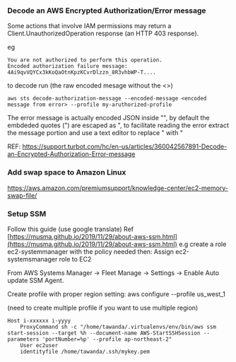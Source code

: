 ### Decode an AWS Encrypted Authorization/Error message

Some actions that involve IAM permissions may return a Client.UnauthorizedOperation response (an HTTP 403 response).

eg

```
You are not authorized to perform this operation. 
Encoded authorization failure message: 
4Ai9qvVQYCx3kKoQaOtnKpzKCvrDlzzn_8R3vhbWP-T....
```

to decode run (the raw encoded mesage without the <>)

`aws sts decode-authorization-message --encoded-message <encoded message from error> --profile my-aruthorized-profile`

The error message is actually encoded JSON inside "", by default the embdeded quotes (") are escaped as \",
to facilitate reading the error extract the message portion and use a text editor to replace \" with "

REF: https://support.turbot.com/hc/en-us/articles/360042567891-Decode-an-Encrypted-Authorization-Error-message


### Add swap space to Amazon Linux

https://aws.amazon.com/premiumsupport/knowledge-center/ec2-memory-swap-file/


### Setup SSM

Follow this guide (use google translate) Ref [https://musma.github.io/2019/11/29/about-aws-ssm.html](https://musma.github.io/2019/11/29/about-aws-ssm.html)
e.g create a role ec2-systemmanager with the policy needed then:
Assign ec2-systemsmanager role to EC2

From AWS Systems Manager → Fleet Manage → Settings → Enable Auto update SSM Agent.

Create profile with proper region setting: aws configure --profile us_west_1

(need to create multiple profile if you want to use multiple region)

```
Host i-xxxxxx i-yyyy
	ProxyCommand sh -c "/home/tawanda/.virtualenvs/env/bin/aws ssm start-session --target %h --document-name AWS-StartSSHSession --parameters 'portNumber=%p' --profile ap-northeast-2"
	User ec2user
	identityfile /home/tawanda/.ssh/mykey.pem
```



